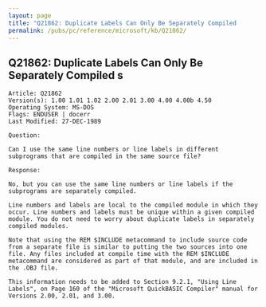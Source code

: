 ```yaml
---
layout: page
title: "Q21862: Duplicate Labels Can Only Be Separately Compiled             s"
permalink: /pubs/pc/reference/microsoft/kb/Q21862/
---
```


## Q21862: Duplicate Labels Can Only Be Separately Compiled             s

	Article: Q21862
	Version(s): 1.00 1.01 1.02 2.00 2.01 3.00 4.00 4.00b 4.50
	Operating System: MS-DOS
	Flags: ENDUSER | docerr
	Last Modified: 27-DEC-1989
	
	Question:
	
	Can I use the same line numbers or line labels in different
	subprograms that are compiled in the same source file?
	
	Response:
	
	No, but you can use the same line numbers or line labels if the
	subprograms are separately compiled.
	
	Line numbers and labels are local to the compiled module in which they
	occur. Line numbers and labels must be unique within a given compiled
	module. You do not need to worry about duplicate labels in separately
	compiled modules.
	
	Note that using the REM $INCLUDE metacommand to include source code
	from a separate file is similar to putting the two sources into one
	file. Any files included at compile time with the REM $INCLUDE
	metacommand are considered as part of that module, and are included in
	the .OBJ file.
	
	This information needs to be added to Section 9.2.1, "Using Line
	Labels", on Page 160 of the "Microsoft QuickBASIC Compiler" manual for
	Versions 2.00, 2.01, and 3.00.
